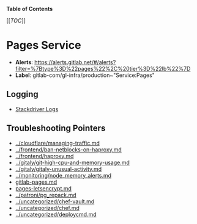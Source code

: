 <!-- MARKER: do not edit this section directly. Edit services/service-catalog.yml then run scripts/generate-docs -->

**Table of Contents**

[[_TOC_]]

#  Pages Service
* **Alerts**: https://alerts.gitlab.net/#/alerts?filter=%7Btype%3D%22pages%22%2C%20tier%3D%22lb%22%7D
* **Label**: gitlab-com/gl-infra/production~"Service:Pages"

## Logging

* [Stackdriver Logs](https://console.cloud.google.com/logs/viewer?project=gitlab-production&advancedFilter=resource.type%3D%22gce_instance%22%0Alabels.tag%3D%22haproxy%22%0Alabels.%22compute.googleapis.com%2Fresource_name%22:%22fe-pages%22)

## Troubleshooting Pointers

* [../cloudflare/managing-traffic.md](../cloudflare/managing-traffic.md)
* [../frontend/ban-netblocks-on-haproxy.md](../frontend/ban-netblocks-on-haproxy.md)
* [../frontend/haproxy.md](../frontend/haproxy.md)
* [../gitaly/git-high-cpu-and-memory-usage.md](../gitaly/git-high-cpu-and-memory-usage.md)
* [../gitaly/gitaly-unusual-activity.md](../gitaly/gitaly-unusual-activity.md)
* [../monitoring/node_memory_alerts.md](../monitoring/node_memory_alerts.md)
* [gitlab-pages.md](gitlab-pages.md)
* [pages-letsencrypt.md](pages-letsencrypt.md)
* [../patroni/pg_repack.md](../patroni/pg_repack.md)
* [../uncategorized/chef-vault.md](../uncategorized/chef-vault.md)
* [../uncategorized/chef.md](../uncategorized/chef.md)
* [../uncategorized/deploycmd.md](../uncategorized/deploycmd.md)
<!-- END_MARKER -->


<!-- ## Summary -->

<!-- ## Architecture -->

<!-- ## Performance -->

<!-- ## Scalability -->

<!-- ## Availability -->

<!-- ## Durability -->

<!-- ## Security/Compliance -->

<!-- ## Monitoring/Alerting -->

<!-- ## Links to further Documentation -->
